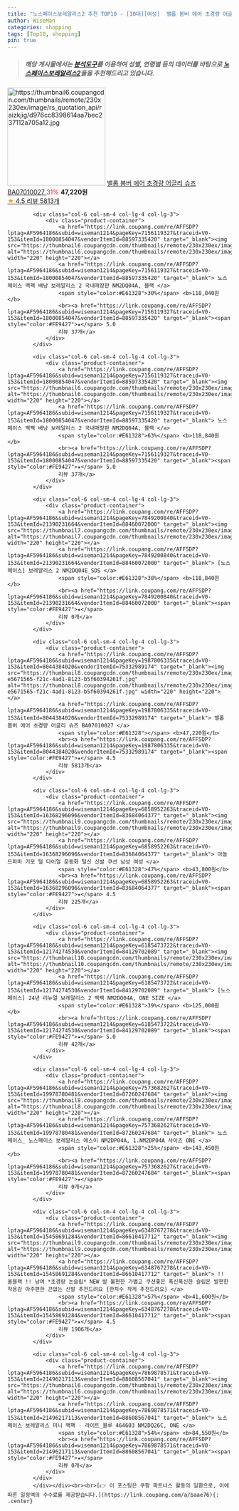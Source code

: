 ```yaml
---
title: "노스페이스보레알리스2 추천 TOP10 - [10대][여성]  밸롭 봄버 에어 초경량 어글리 슈즈 BA07010027 "
author: WiseMan
categories: shopping
tags: [Top10, shopping]
pin: true
---
```


> ##### 해당 게시물에서는 [**분석도구**](https://itemscout.io/)를 이용하여 **성별**, **연령별** 등의 데이터를 바탕으로 [**노스페이스보레알리스2**](https://link.coupang.com/a/baae76)들을 추천해드리고 있습니다.
<div class="container"><div class="row">
            <div class="col-6 col-sm-4 col-lg-4 col-lg-3">
                <div class="product-container">
                    <a href="https://link.coupang.com/re/AFFSDP?lptag=AF5964186&subid=wiseman1214&pageKey=1987806335&traceid=V0-153&itemId=8044384027&vendorItemId=75332989191" target="_blank"><img src="https://thumbnail6.coupangcdn.com/thumbnails/remote/230x230ex/image/rs_quotation_api/raizkjig/d976cc8398614aa7bec237112a705a12.jpg" alt="https://thumbnail6.coupangcdn.com/thumbnails/remote/230x230ex/image/rs_quotation_api/raizkjig/d976cc8398614aa7bec237112a705a12.jpg" width="220" height="220"></a>
                    <a href="https://link.coupang.com/re/AFFSDP?lptag=AF5964186&subid=wiseman1214&pageKey=1987806335&traceid=V0-153&itemId=8044384027&vendorItemId=75332989191" target="_blank"> 밸롭 봄버 에어 초경량 어글리 슈즈 BA07010027 </a>
                    <span style="color:#E61328">31%</span> <b>47,220원</b>
                    <br><a href="https://link.coupang.com/re/AFFSDP?lptag=AF5964186&subid=wiseman1214&pageKey=1987806335&traceid=V0-153&itemId=8044384027&vendorItemId=75332989191" target="_blank"><span style="color:#FE9427">★</span> 4.5
                    리뷰 5813개</a>
                </div>
            </div>
            
            <div class="col-6 col-sm-4 col-lg-4 col-lg-3">
                <div class="product-container">
                    <a href="https://link.coupang.com/re/AFFSDP?lptag=AF5964186&subid=wiseman1214&pageKey=7156119327&traceid=V0-153&itemId=18000854047&vendorItemId=88597335420" target="_blank"><img src="https://thumbnail6.coupangcdn.com/thumbnails/remote/230x230ex/image/vendor_inventory/c299/a03c41acf20d2120638e833a5e4f723c1110fb77718c4406ed14e62b33b5.png" alt="https://thumbnail6.coupangcdn.com/thumbnails/remote/230x230ex/image/vendor_inventory/c299/a03c41acf20d2120638e833a5e4f723c1110fb77718c4406ed14e62b33b5.png" width="220" height="220"></a>
                    <a href="https://link.coupang.com/re/AFFSDP?lptag=AF5964186&subid=wiseman1214&pageKey=7156119327&traceid=V0-153&itemId=18000854047&vendorItemId=88597335420" target="_blank"> 노스페이스 백팩 배낭 보레알리스 2 국내매장판 NM2DQ04A, 블랙 </a>
                    <span style="color:#E61328">30%</span> <b>118,840원</b>
                    <br><a href="https://link.coupang.com/re/AFFSDP?lptag=AF5964186&subid=wiseman1214&pageKey=7156119327&traceid=V0-153&itemId=18000854047&vendorItemId=88597335420" target="_blank"><span style="color:#FE9427">★</span> 5.0
                    리뷰 37개</a>
                </div>
            </div>
            
            <div class="col-6 col-sm-4 col-lg-4 col-lg-3">
                <div class="product-container">
                    <a href="https://link.coupang.com/re/AFFSDP?lptag=AF5964186&subid=wiseman1214&pageKey=7156119327&traceid=V0-153&itemId=18000854047&vendorItemId=88597335420" target="_blank"><img src="https://thumbnail6.coupangcdn.com/thumbnails/remote/230x230ex/image/vendor_inventory/c299/a03c41acf20d2120638e833a5e4f723c1110fb77718c4406ed14e62b33b5.png" alt="https://thumbnail6.coupangcdn.com/thumbnails/remote/230x230ex/image/vendor_inventory/c299/a03c41acf20d2120638e833a5e4f723c1110fb77718c4406ed14e62b33b5.png" width="220" height="220"></a>
                    <a href="https://link.coupang.com/re/AFFSDP?lptag=AF5964186&subid=wiseman1214&pageKey=7156119327&traceid=V0-153&itemId=18000854047&vendorItemId=88597335420" target="_blank"> 노스페이스 백팩 배낭 보레알리스 2 국내매장판 NM2DQ04A, 블랙 </a>
                    <span style="color:#E61328">63%</span> <b>118,840원</b>
                    <br><a href="https://link.coupang.com/re/AFFSDP?lptag=AF5964186&subid=wiseman1214&pageKey=7156119327&traceid=V0-153&itemId=18000854047&vendorItemId=88597335420" target="_blank"><span style="color:#FE9427">★</span> 5.0
                    리뷰 37개</a>
                </div>
            </div>
            
            <div class="col-6 col-sm-4 col-lg-4 col-lg-3">
                <div class="product-container">
                    <a href="https://link.coupang.com/re/AFFSDP?lptag=AF5964186&subid=wiseman1214&pageKey=7849200840&traceid=V0-153&itemId=21390231664&vendorItemId=88460072000" target="_blank"><img src="https://thumbnail7.coupangcdn.com/thumbnails/remote/230x230ex/image/vendor_inventory/a552/c9f26cbcd1c64589151380e49ee26c634c67188da3edbf03db7c7e763ec5.jpg" alt="https://thumbnail7.coupangcdn.com/thumbnails/remote/230x230ex/image/vendor_inventory/a552/c9f26cbcd1c64589151380e49ee26c634c67188da3edbf03db7c7e763ec5.jpg" width="220" height="220"></a>
                    <a href="https://link.coupang.com/re/AFFSDP?lptag=AF5964186&subid=wiseman1214&pageKey=7849200840&traceid=V0-153&itemId=21390231664&vendorItemId=88460072000" target="_blank"> [노스페이스] 보레알리스 2 NM2DQ04E_SDS </a>
                    <span style="color:#E61328">38%</span> <b>118,840원</b>
                    <br><a href="https://link.coupang.com/re/AFFSDP?lptag=AF5964186&subid=wiseman1214&pageKey=7849200840&traceid=V0-153&itemId=21390231664&vendorItemId=88460072000" target="_blank"><span style="color:#FE9427">★</span> 
                    리뷰 0개</a>
                </div>
            </div>
            
            <div class="col-6 col-sm-4 col-lg-4 col-lg-3">
                <div class="product-container">
                    <a href="https://link.coupang.com/re/AFFSDP?lptag=AF5964186&subid=wiseman1214&pageKey=1987806335&traceid=V0-153&itemId=8044384020&vendorItemId=75332989174" target="_blank"><img src="https://thumbnail8.coupangcdn.com/thumbnails/remote/230x230ex/image/retail/images/4349706949157382-e5671565-f21c-4ad1-8123-b5f60394261f.jpg" alt="https://thumbnail8.coupangcdn.com/thumbnails/remote/230x230ex/image/retail/images/4349706949157382-e5671565-f21c-4ad1-8123-b5f60394261f.jpg" width="220" height="220"></a>
                    <a href="https://link.coupang.com/re/AFFSDP?lptag=AF5964186&subid=wiseman1214&pageKey=1987806335&traceid=V0-153&itemId=8044384020&vendorItemId=75332989174" target="_blank"> 밸롭 봄버 에어 초경량 어글리 슈즈 BA07010027 </a>
                    <span style="color:#E61328"></span> <b>47,220원</b>
                    <br><a href="https://link.coupang.com/re/AFFSDP?lptag=AF5964186&subid=wiseman1214&pageKey=1987806335&traceid=V0-153&itemId=8044384020&vendorItemId=75332989174" target="_blank"><span style="color:#FE9427">★</span> 4.5
                    리뷰 5813개</a>
                </div>
            </div>
            
            <div class="col-6 col-sm-4 col-lg-4 col-lg-3">
                <div class="product-container">
                    <a href="https://link.coupang.com/re/AFFSDP?lptag=AF5964186&subid=wiseman1214&pageKey=6858952263&traceid=V0-153&itemId=16368296096&vendorItemId=83684064377" target="_blank"><img src="https://thumbnail9.coupangcdn.com/thumbnails/remote/230x230ex/image/vendor_inventory/8bdd/0343b8f2327fb1bf0ae584f17ef0f7291a3d3ff4af81b4f5aba48890bf14.jpg" alt="https://thumbnail9.coupangcdn.com/thumbnails/remote/230x230ex/image/vendor_inventory/8bdd/0343b8f2327fb1bf0ae584f17ef0f7291a3d3ff4af81b4f5aba48890bf14.jpg" width="220" height="220"></a>
                    <a href="https://link.coupang.com/re/AFFSDP?lptag=AF5964186&subid=wiseman1214&pageKey=6858952263&traceid=V0-153&itemId=16368296096&vendorItemId=83684064377" target="_blank"> 아놀드파마 기모 털 다이얼 운동화 털신 신발 쿠션 남성 여성 </a>
                    <span style="color:#E61328">47%</span> <b>43,800원</b>
                    <br><a href="https://link.coupang.com/re/AFFSDP?lptag=AF5964186&subid=wiseman1214&pageKey=6858952263&traceid=V0-153&itemId=16368296096&vendorItemId=83684064377" target="_blank"><span style="color:#FE9427">★</span> 4.5
                    리뷰 225개</a>
                </div>
            </div>
            
            <div class="col-6 col-sm-4 col-lg-4 col-lg-3">
                <div class="product-container">
                    <a href="https://link.coupang.com/re/AFFSDP?lptag=AF5964186&subid=wiseman1214&pageKey=6185473722&traceid=V0-153&itemId=12174274530&vendorItemId=84129702089" target="_blank"><img src="https://thumbnail10.coupangcdn.com/thumbnails/remote/230x230ex/image/vendor_inventory/1af5/5ae0d5c5357014ddeaec3e34794ef93a7f6625ef88461b485671115723a4.jpg" alt="https://thumbnail10.coupangcdn.com/thumbnails/remote/230x230ex/image/vendor_inventory/1af5/5ae0d5c5357014ddeaec3e34794ef93a7f6625ef88461b485671115723a4.jpg" width="220" height="220"></a>
                    <a href="https://link.coupang.com/re/AFFSDP?lptag=AF5964186&subid=wiseman1214&pageKey=6185473722&traceid=V0-153&itemId=12174274530&vendorItemId=84129702089" target="_blank"> [노스페이스] 24년 리뉴얼 보레알리스 2 백팩 NM2DQ04A, ONE SIZE </a>
                    <span style="color:#E61328">39%</span> <b>125,000원</b>
                    <br><a href="https://link.coupang.com/re/AFFSDP?lptag=AF5964186&subid=wiseman1214&pageKey=6185473722&traceid=V0-153&itemId=12174274530&vendorItemId=84129702089" target="_blank"><span style="color:#FE9427">★</span> 5.0
                    리뷰 42개</a>
                </div>
            </div>
            
            <div class="col-6 col-sm-4 col-lg-4 col-lg-3">
                <div class="product-container">
                    <a href="https://link.coupang.com/re/AFFSDP?lptag=AF5964186&subid=wiseman1214&pageKey=7573682627&traceid=V0-153&itemId=19978780481&vendorItemId=87260247684" target="_blank"><img src="https://thumbnail8.coupangcdn.com/thumbnails/remote/230x230ex/image/vendor_inventory/2a8f/11f6a719f1c38ad84c8375d2988f602163048d362ca7c9a80334b8e649a6.jpg" alt="https://thumbnail8.coupangcdn.com/thumbnails/remote/230x230ex/image/vendor_inventory/2a8f/11f6a719f1c38ad84c8375d2988f602163048d362ca7c9a80334b8e649a6.jpg" width="220" height="220"></a>
                    <a href="https://link.coupang.com/re/AFFSDP?lptag=AF5964186&subid=wiseman1214&pageKey=7573682627&traceid=V0-153&itemId=19978780481&vendorItemId=87260247684" target="_blank"> 노스페이스_ 노스페이스 보레알리스 에스이 NM2DP04A, 1.NM2DP04A 사이즈 ONE </a>
                    <span style="color:#E61328">25%</span> <b>143,450원</b>
                    <br><a href="https://link.coupang.com/re/AFFSDP?lptag=AF5964186&subid=wiseman1214&pageKey=7573682627&traceid=V0-153&itemId=19978780481&vendorItemId=87260247684" target="_blank"><span style="color:#FE9427">★</span> 
                    리뷰 0개</a>
                </div>
            </div>
            
            <div class="col-6 col-sm-4 col-lg-4 col-lg-3">
                <div class="product-container">
                    <a href="https://link.coupang.com/re/AFFSDP?lptag=AF5964186&subid=wiseman1214&pageKey=6348767278&traceid=V0-153&itemId=15458691284&vendorItemId=86610417712" target="_blank"><img src="https://thumbnail9.coupangcdn.com/thumbnails/remote/230x230ex/image/vendor_inventory/e535/a88d7434b3bbc63eaa1a319fd1e23799235b039b76f75c46138cc96a78ed.png" alt="https://thumbnail9.coupangcdn.com/thumbnails/remote/230x230ex/image/vendor_inventory/e535/a88d7434b3bbc63eaa1a319fd1e23799235b039b76f75c46138cc96a78ed.png" width="220" height="220"></a>
                    <a href="https://link.coupang.com/re/AFFSDP?lptag=AF5964186&subid=wiseman1214&pageKey=6348767278&traceid=V0-153&itemId=15458691284&vendorItemId=86610417712" target="_blank"> !! 올블랙 !! 남여 *초경량 논슬립* NEW 발 볼편한 가볍고 쿠션좋은 폭신폭신한 슬립온 발편한 착용감 아주편한 끈없는 신발 추천드려요 {한치수 작게 추천드려요} </a>
                    <span style="color:#E61328">57%</span> <b>41,600원</b>
                    <br><a href="https://link.coupang.com/re/AFFSDP?lptag=AF5964186&subid=wiseman1214&pageKey=6348767278&traceid=V0-153&itemId=15458691284&vendorItemId=86610417712" target="_blank"><span style="color:#FE9427">★</span> 4.5
                    리뷰 1906개</a>
                </div>
            </div>
            
            <div class="col-6 col-sm-4 col-lg-4 col-lg-3">
                <div class="product-container">
                    <a href="https://link.coupang.com/re/AFFSDP?lptag=AF5964186&subid=wiseman1214&pageKey=7869878571&traceid=V0-153&itemId=21496217113&vendorItemId=88608567041" target="_blank"><img src="https://thumbnail6.coupangcdn.com/thumbnails/remote/230x230ex/image/vendor_inventory/1b8f/c6272c2b0b8afc72740329062f9aaf8b9aef4a774006275e24b6a495b309.jpg" alt="https://thumbnail6.coupangcdn.com/thumbnails/remote/230x230ex/image/vendor_inventory/1b8f/c6272c2b0b8afc72740329062f9aaf8b9aef4a774006275e24b6a495b309.jpg" width="220" height="220"></a>
                    <a href="https://link.coupang.com/re/AFFSDP?lptag=AF5964186&subid=wiseman1214&pageKey=7869878571&traceid=V0-153&itemId=21496217113&vendorItemId=88608567041" target="_blank"> 노스페이스 보레알리스 미니 백팩 - 라이트_블루 464603 NM2DQ26C, ONE </a>
                    <span style="color:#E61328">54%</span> <b>84,550원</b>
                    <br><a href="https://link.coupang.com/re/AFFSDP?lptag=AF5964186&subid=wiseman1214&pageKey=7869878571&traceid=V0-153&itemId=21496217113&vendorItemId=88608567041" target="_blank"><span style="color:#FE9427">★</span> 
                    리뷰 0개</a>
                </div>
            </div>
            </div></div><br><br>[👉 이 포스팅은 쿠팡 파트너스 활동의 일환으로, 이에 따른 일정액의 수수료를 제공받습니다.](https://link.coupang.com/a/baae76){: .center}